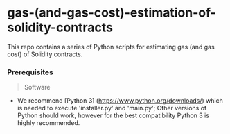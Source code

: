 # gas-(and-gas-cost)-estimation-of-solidity-contracts
This repo contains a series of Python scripts for estimating gas (and gas cost) of Solidity contracts.

### Prerequisites

> Software
   * We recommend [Python 3] (https://www.python.org/downloads/) which is needed to execute 'installer.py' and 'main.py'; Other versions of Python should work, however for the best compatibility Python 3 is highly recommended.
